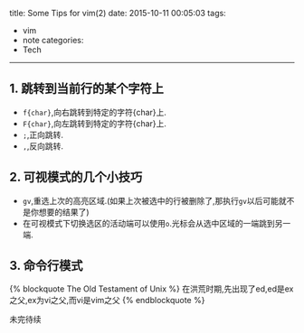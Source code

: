 title: Some Tips for vim(2)
date: 2015-10-11 00:05:03
tags:
- vim
- note
categories:
- Tech

---
## 1. 跳转到当前行的某个字符上
* `f{char}`,向右跳转到特定的字符{char}上.
* `F{char}`,向左跳转到特定的字符{char}上.
* `;`,正向跳转.
* `,`,反向跳转.

## 2. 可视模式的几个小技巧
* `gv`,重选上次的高亮区域.(如果上次被选中的行被删除了,那执行`gv`以后可能就不是你想要的结果了)
* 在可视模式下切换选区的活动端可以使用`o`.光标会从选中区域的一端跳到另一端.

## 3. 命令行模式
{% blockquote The Old Testament of Unix %}
在洪荒时期,先出现了ed,ed是ex之父,ex为vi之父,而vi是vim之父
{% endblockquote %}
<!--more-->
未完待续
